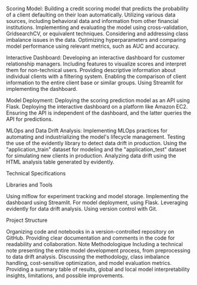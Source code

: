 Scoring Model:
Building a credit scoring model that predicts the probability of a client defaulting on their loan automatically. Utilizing various data sources, including behavioral data and information from other financial institutions. Implementing and evaluating the model using cross-validation, GridsearchCV, or equivalent techniques. Considering and addressing class imbalance issues in the data. Optimizing hyperparameters and comparing model performance using relevant metrics, such as AUC and accuracy.

Interactive Dashboard:
Developing an interactive dashboard for customer relationship managers. Including features to visualize scores and interpret them for non-technical users. Providing descriptive information about individual clients with a filtering system. Enabling the comparison of client information to the entire client base or similar groups. Using Streamlit for implementing the dashboard.

Model Deployment:
Deploying the scoring prediction model as an API using Flask. Deploying the interactive dashboard on a platform like Amazon EC2. Ensuring the API is independent of the dashboard, and the latter queries the API for predictions.

MLOps and Data Drift Analysis:
Implementing MLOps practices for automating and industrializing the model's lifecycle management. Testing the use of the evidently library to detect data drift in production. Using the "application_train" dataset for modeling and the "application_test" dataset for simulating new clients in production. Analyzing data drift using the HTML analysis table generated by evidently.

Technical Specifications

Libraries and Tools

Using mlflow for experiment tracking and model storage. Implementing the dashboard using Streamlit. For model deployment, using Flask. Leveraging evidently for data drift analysis. Using version control with Git.

Project Structure

Organizing code and notebooks in a version-controlled repository on GitHub. Providing clear documentation and comments in the code for readability and collaboration. Note Methodologique Including a technical note presenting the entire model development process, from preprocessing to data drift analysis. Discussing the methodology, class imbalance handling, cost-sensitive optimization, and model evaluation metrics. Providing a summary table of results, global and local model interpretability insights, limitations, and possible improvements.